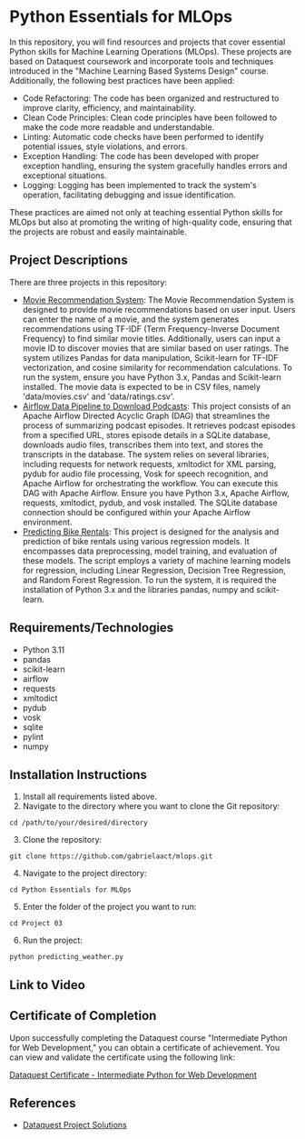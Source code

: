 # Python Essentials for MLOps
In this repository, you will find resources and projects that cover essential Python skills for Machine Learning Operations (MLOps). These projects are based on Dataquest coursework and incorporate tools and techniques introduced in the "Machine Learning Based Systems Design" course. Additionally, the following best practices have been applied:

- Code Refactoring: The code has been organized and restructured to improve clarity, efficiency, and maintainability.
- Clean Code Principles: Clean code principles have been followed to make the code more readable and understandable.
- Linting: Automatic code checks have been performed to identify potential issues, style violations, and errors.
- Exception Handling: The code has been developed with proper exception handling, ensuring the system gracefully handles errors and exceptional situations.
- Logging: Logging has been implemented to track the system's operation, facilitating debugging and issue identification.

These practices are aimed not only at teaching essential Python skills for MLOps but also at promoting the writing of high-quality code, ensuring that the projects are robust and easily maintainable.

## Project Descriptions
There are three projects in this repository:

- [Movie Recommendation System](https://github.com/gabrielaact/mlops/tree/main/Python%20Essentials%20for%20MLOps/Project%2001): The Movie Recommendation System is designed to provide movie recommendations based on user input. Users can enter the name of a movie, and the system generates recommendations using TF-IDF (Term Frequency-Inverse Document Frequency) to find similar movie titles. Additionally, users can input a movie ID to discover movies that are similar based on user ratings. The system utilizes Pandas for data manipulation, Scikit-learn for TF-IDF vectorization, and cosine similarity for recommendation calculations. To run the system, ensure you have Python 3.x, Pandas and Scikit-learn installed. The movie data is expected to be in CSV files, namely 'data/movies.csv' and 'data/ratings.csv'.
- [Airflow Data Pipeline to Download Podcasts](https://github.com/gabrielaact/mlops/tree/main/Python%20Essentials%20for%20MLOps/Project%2002): This project consists of an Apache Airflow Directed Acyclic Graph (DAG) that streamlines the process of summarizing podcast episodes. It retrieves podcast episodes from a specified URL, stores episode details in a SQLite database, downloads audio files, transcribes them into text, and stores the transcripts in the database. The system relies on several libraries, including requests for network requests, xmltodict for XML parsing, pydub for audio file processing, Vosk for speech recognition, and Apache Airflow for orchestrating the workflow. You can execute this DAG with Apache Airflow. Ensure you have Python 3.x, Apache Airflow, requests, xmltodict, pydub, and vosk installed. The SQLite database connection should be configured within your Apache Airflow environment.
- [Predicting Bike Rentals](https://github.com/gabrielaact/mlops/tree/main/Python%20Essentials%20for%20MLOps/Project%2003): This project is designed for the analysis and prediction of bike rentals using various regression models. It encompasses data preprocessing, model training, and evaluation of these models. The script employs a variety of machine learning models for regression, including Linear Regression, Decision Tree Regression, and Random Forest Regression. To run the system, it is required the installation of Python 3.x and the libraries pandas, numpy and scikit-learn.

## Requirements/Technologies

- Python 3.11
- pandas
- scikit-learn
- airflow
- requests
- xmltodict
- pydub
- vosk
- sqlite
- pylint
- numpy

## Installation Instructions

1. Install all requirements listed above.
2. Navigate to the directory where you want to clone the Git repository:
```
cd /path/to/your/desired/directory
```
3. Clone the repository:
```
git clone https://github.com/gabrielaact/mlops.git
```
4. Navigate to the project directory:
```
cd Python Essentials for MLOps
```
5. Enter the folder of the project you want to run:
```
cd Project 03
```
6. Run the project:
```
python predicting_weather.py
```

## Link to Video


## Certificate of Completion

Upon successfully completing the Dataquest course "Intermediate Python for Web Development," you can obtain a certificate of achievement. You can view and validate the certificate using the following link:

[Dataquest Certificate - Intermediate Python for Web Development](https://app.dataquest.io/view_cert/MLO6Y4AP90Y4EETQXE7C)


## References

- [Dataquest Project Solutions](https://github.com/dataquestio/solutions)

